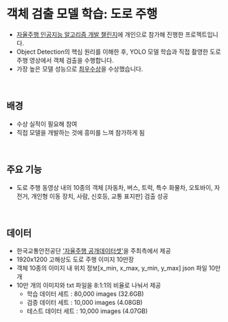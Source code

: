 # 객체 검출 모델 학습: 도로 주행
- [자율주행 인공지능 알고리즘 개발 챌린지](https://challenge.gcontest.co.kr/template/m/frame/info1/16335)에 개인으로 참가해 진행한 프로젝트입니다.
- Object Detection의 핵심 원리를 이해한 후, YOLO 모델 학습과 직접 촬영한 도로 주행 영상에서 객체 검출을 수행합니다.
- 가장 높은 모델 성능으로 [최우수상](https://challenge.gcontest.co.kr/template/m/frame/boardview/16335?boardSeq=1683)을 수상했습니다.

<Br>

## 배경
- 수상 실적이 필요해 참여
- 직접 모델을 개발하는 것에 흥미를 느껴 참가하게 됨

<Br>

## 주요 기능
- 도로 주행 동영상 내의 10종의 객체 [자동차, 버스, 트럭, 특수 화물차, 오토바이, 자전거, 개인형 이동 장치, 사람, 신호등, 교통 표지판] 검출 성공

<Br>

## 데이터
- 한국교통안전공단 ['자율주행 공개데이터셋'](https://challenge.gcontest.co.kr/template/m/frame/downloadlist/16335?q=1368)을 주최측에서 제공
- 1920x1200 고해상도 도로 주행 이미지 10만장
- 객체 10종의 이미지 내 위치 정보[x_min, x_max, y_min, y_max] json 파일 10만개
- 10만 개의 이미지와 txt 파일을 8:1:1의 비율로 나눠서 제공
  - 학습 데이터 세트 : 80,000 images (32.6GB)
  - 검증 데이터 세트 : 10,000 images (4.08GB)
  - 테스트 데이터 세트 : 10,000 images (4.07GB)
